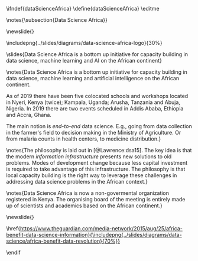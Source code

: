 \ifndef{dataScienceAfrica}
\define{dataScienceAfrica}
\editme

\notes{\subsection{Data Science Africa}}

\newslide{} 

\includepng{../slides/diagrams/data-science-africa-logo}{30%}

\slides{Data Science Africa is a bottom up initiative for capacity building in data science, machine learning and AI on the African continent}

\notes{Data Science Africa is a bottom up initiative for capacity building in data science, machine learning and artificial intelligence on the African continent. 

As of 2019 there have been five colocated schools and workshops located in Nyeri, Kenya (twice); Kampala, Uganda; Arusha, Tanzania and Abuja, Nigeria. In 2019 there are two events scheduled in Addis Ababa, Ethiopia and Accra, Ghana.

The main notion is *end-to-end* data science. E.g., going from data collection in the farmer's field to decision making in the Ministry of Agriculture. Or from malaria counts in health centers, to medicine distribution.}

\notes{The philosophy is laid out in [@Lawrence:dsa15]. The key idea is that the modern *information infrastructure* presents new solutions to old problems. Modes of development change because less capital investment is required to take advantage of this infrastructure. The philosophy is that local capacity building is the right way to leverage these challenges in addressing data science problems in the African context.}

\notes{Data Science Africa is now a non-govermental organization registered in Kenya. The organising board of the meeting is entirely made up of scientists and academics based on the African continent.}

\newslide{}

\href{https://www.theguardian.com/media-network/2015/aug/25/africa-benefit-data-science-information}{\includepng{../slides/diagrams/data-science/africa-benefit-data-revolution}{70%}}

\endif
